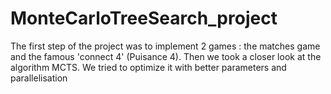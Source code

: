 # MonteCarloTreeSearch_project
The first step of the project was to implement 2 games : the matches game and the famous 'connect 4' (Puisance 4).
Then we took a closer look at the algorithm MCTS. We tried to optimize it with better parameters and parallelisation
